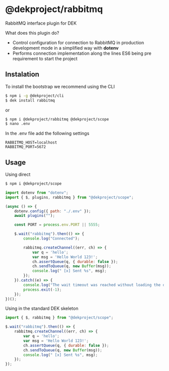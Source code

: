 # @dekproject/rabbitmq

RabbitMQ interface plugin for DEK

What does this plugin do?

* Control configuration for connection to RabbitMQ in production development mode in a simplified way with **dotenv**
* Performs connection implementation along the lines ES6 being pre requirement to start the project

## Instalation

To install the bootstrap we recommend using the CLI

```bash
$ npm i -g @dekproject/cli
$ dek install rabbitmq
```

or

```bash
$ npm i @dekproject/rabbitmq @dekproject/scope
$ nano .env
```

In the .env file add the following settings

```
RABBITMQ_HOST=localhost
RABBITMQ_PORT=5672
```

## Usage

Using direct

```bash
$ npm i @dekproject/scope
```

```js
import dotenv from "dotenv";
import { $, plugins, rabbitmq } from "@dekproject/scope";

(async () => {
    dotenv.config({ path: "./.env" });
    await plugins("");

    const PORT = process.env.PORT || 5555;

    $.wait("rabbitmq").then(() => {
        console.log("Connected");

        rabbitmq.createChannel((err, ch) => {
            var q = 'hello';
            var msg = 'Hello World 123!';
            ch.assertQueue(q, { durable: false });
            ch.sendToQueue(q, new Buffer(msg));
            console.log(" [x] Sent %s", msg);
        });
    }).catch((e) => {
        console.log("The wait timeout was reached without loading the dependencies");
        process.exit(-1);
    });
})();
```

Using in the standard DEK skeleton

```js
import { $, rabbitmq } from "@dekproject/scope";

$.wait("rabbitmq").then(() => {
    rabbitmq.createChannel((err, ch) => {
        var q = 'hello';
        var msg = 'Hello World 123!';
        ch.assertQueue(q, { durable: false });
        ch.sendToQueue(q, new Buffer(msg));
        console.log(" [x] Sent %s", msg);
    });
});
```
